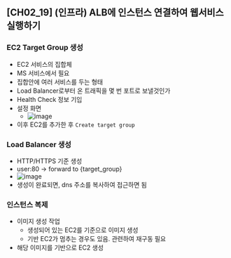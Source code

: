 ## [CH02_19] (인프라) ALB에 인스턴스 연결하여 웹서비스 실행하기

### EC2 Target Group 생성
- EC2 서비스의 집합체
- MS 서비스에서 필요
- 집합안에 여러 서비스를 두는 형태
- Load Balancer로부터 온 트래픽을 몇 번 포트로 보낼것인가
- Health Check 정보 기입
- 설정 화면
  - ![image](https://user-images.githubusercontent.com/10006290/192789576-53cc5d41-6a33-420e-8f6c-34cdcdd7acf1.png)
- 이후 EC2를 추가한 후 `Create target group`

### Load Balancer 생성
- HTTP/HTTPS 기준 생성
- user:80 -> forward to {target_group}
- ![image](https://user-images.githubusercontent.com/10006290/192790032-4b51a70d-6124-4b75-8061-c87149e89a85.png)
- 생성이 완료되면, dns 주소를 복사하여 접근하면 됨

### 인스턴스 복제
- 이미지 생성 작업
  - 생성되어 있는 EC2를 기준으로 이미지 생성
  - 기반 EC2가 멈추는 경우도 있음. 관련하여 재구동 필요
- 해당 이미지를 기반으로 EC2 생성
